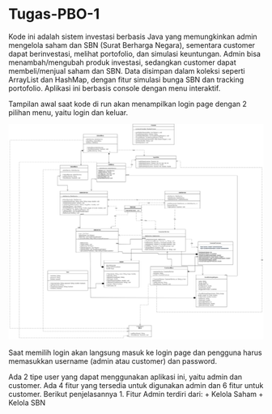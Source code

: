 # Tugas-PBO-1

Kode ini adalah sistem investasi berbasis Java yang memungkinkan admin mengelola saham dan SBN (Surat Berharga Negara), sementara customer dapat berinvestasi, melihat portofolio, dan simulasi keuntungan. Admin bisa menambah/mengubah produk investasi, sedangkan customer dapat membeli/menjual saham dan SBN. Data disimpan dalam koleksi seperti ArrayList dan HashMap, dengan fitur simulasi bunga SBN dan tracking portofolio. Aplikasi ini berbasis console dengan menu interaktif.

Tampilan awal saat kode di run akan menampilkan login page dengan 2 pilihan menu, yaitu login dan keluar. 

![UML Diagram](https://raw.githubusercontent.com/titi291123/Tugas-PBO-1/main/assets/images/UML_PBO3.drawio.png)

Saat memilih login akan langsung masuk ke login page dan pengguna harus memasukkan username (admin atau customer) dan password.

Ada 2 tipe user yang dapat menggunakan aplikasi ini, yaitu admin dan customer. Ada 4 fitur yang tersedia untuk digunakan admin dan 6 fitur untuk  customer. Berikut penjelasannya
    1. Fitur Admin terdiri dari:
            + Kelola Saham
            + Kelola SBN
            
            
